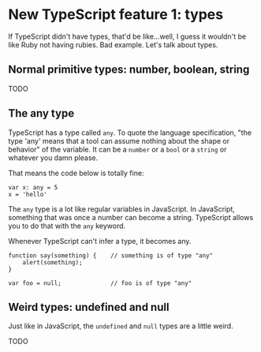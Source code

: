 New TypeScript feature 1: types
===============================

If TypeScript didn't have types, that'd be like...well, I guess it wouldn't be like Ruby not having rubies. Bad example. Let's talk about types.

Normal primitive types: number, boolean, string
-----------------------------------------------

TODO

The any type
------------

TypeScript has a type called `any`. To quote the language specification, "the type 'any' means that a tool can assume nothing about the shape or behavior" of the variable. It can be a `number` or a `bool` or a `string` or whatever you damn please.

That means the code below is totally fine:

    var x: any = 5
    x = 'hello'

The `any` type is a lot like regular variables in JavaScript. In JavaScript, something that was once a number can become a string. TypeScript allows you to do that with the `any` keyword.

Whenever TypeScript can't infer a type, it becomes any.

    function say(something) {    // something is of type "any"
        alert(something);
    }

    var foo = null;              // foo is of type "any"

Weird types: undefined and null
-------------------------------

Just like in JavaScript, the `undefined` and `null` types are a little weird.

TODO
